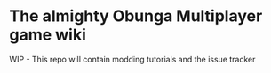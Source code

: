 # The almighty Obunga Multiplayer game wiki

WIP - This repo will contain modding tutorials and the issue tracker

